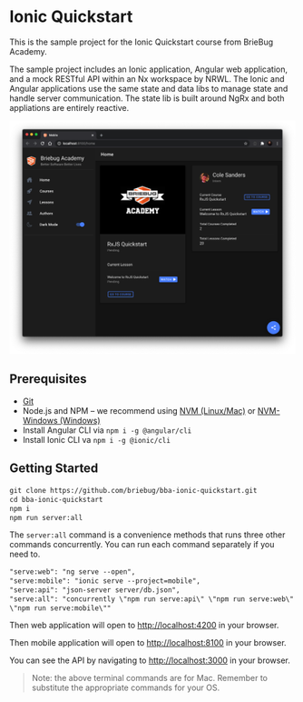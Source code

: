 # Ionic Quickstart

This is the sample project for the Ionic Quickstart course from BrieBug Academy. 

The sample project includes an Ionic application, Angular web application, and a mock RESTful API  within an Nx workspace by NRWL. The Ionic and Angular applications use the same state and data libs to manage state and handle server communication. The state lib is built around NgRx and both appliations are entirely reactive. 

<p align="center"><img src="apps/mobile/src/assets/screenshots/bba-ionic-screenshot.png" alt="Ionic Quickstart"/></p>

## Prerequisites
- [Git](https://git-scm.com/book/en/v2/Getting-Started-Installing-Git)
- Node.js and NPM – we recommend using [NVM (Linux/Mac)](https://github.com/creationix/nvm) or [NVM-Windows (Windows)](https://github.com/coreybutler/nvm-windows)
- Install Angular CLI via `npm i -g @angular/cli`
- Install Ionic CLI va `npm i -g @ionic/cli`

## Getting Started

```
git clone https://github.com/briebug/bba-ionic-quickstart.git
cd bba-ionic-quickstart
npm i
npm run server:all
```

The `server:all` command is a convenience methods that runs three other commands concurrently. You can run each command separately if you need to. 

```
"serve:web": "ng serve --open",
"serve:mobile": "ionic serve --project=mobile",
"serve:api": "json-server server/db.json",
"serve:all": "concurrently \"npm run serve:api\" \"npm run serve:web\" \"npm run serve:mobile\""
```

Then web application will open to [http://localhost:4200](http://localhost:4200) in your browser.

Then mobile application will open to [http://localhost:8100](http://localhost:8100) in your browser.

You can see the API by navigating to [http://localhost:3000](http://localhost:3000) in your browser.

> Note: the above terminal commands are for Mac. Remember to substitute the appropriate commands for your OS.
